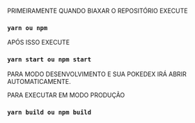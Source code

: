 PRIMEIRAMENTE QUANDO BIAXAR O REPOSITÓRIO EXECUTE

### `yarn ou npm`

APÓS ISSO EXECUTE

### `yarn start ou npm start`

PARA MODO DESENVOLVIMENTO
E SUA POKEDEX IRÁ ABRIR AUTOMATICAMENTE.

PARA EXECUTAR EM MODO PRODUÇÃO

### `yarn build ou npm build`
